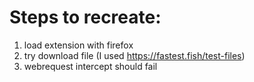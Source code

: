 # Steps to recreate:
1. load extension with firefox
2. try download file (I used https://fastest.fish/test-files)
3. webrequest intercept should fail
